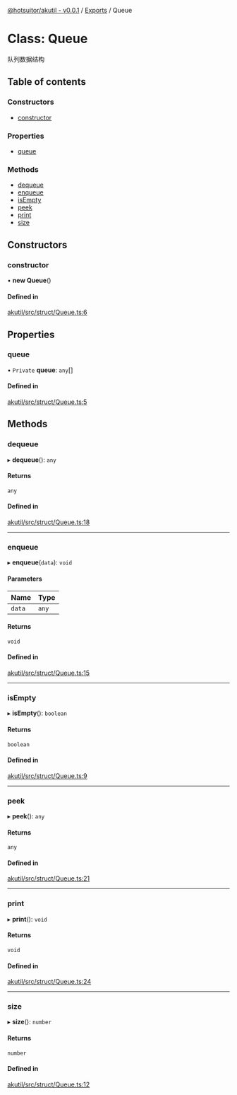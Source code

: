 [@hotsuitor/akutil - v0.0.1](../README.md) / [Exports](../modules.md) / Queue

# Class: Queue

队列数据结构

## Table of contents

### Constructors

- [constructor](Queue.md#constructor)

### Properties

- [queue](Queue.md#queue)

### Methods

- [dequeue](Queue.md#dequeue)
- [enqueue](Queue.md#enqueue)
- [isEmpty](Queue.md#isempty)
- [peek](Queue.md#peek)
- [print](Queue.md#print)
- [size](Queue.md#size)

## Constructors

### constructor

• **new Queue**()

#### Defined in

[akutil/src/struct/Queue.ts:6](https://github.com/touxing/akutil/blob/6013b22/src/struct/Queue.ts#L6)

## Properties

### queue

• `Private` **queue**: `any`[]

#### Defined in

[akutil/src/struct/Queue.ts:5](https://github.com/touxing/akutil/blob/6013b22/src/struct/Queue.ts#L5)

## Methods

### dequeue

▸ **dequeue**(): `any`

#### Returns

`any`

#### Defined in

[akutil/src/struct/Queue.ts:18](https://github.com/touxing/akutil/blob/6013b22/src/struct/Queue.ts#L18)

___

### enqueue

▸ **enqueue**(`data`): `void`

#### Parameters

| Name | Type |
| :------ | :------ |
| `data` | `any` |

#### Returns

`void`

#### Defined in

[akutil/src/struct/Queue.ts:15](https://github.com/touxing/akutil/blob/6013b22/src/struct/Queue.ts#L15)

___

### isEmpty

▸ **isEmpty**(): `boolean`

#### Returns

`boolean`

#### Defined in

[akutil/src/struct/Queue.ts:9](https://github.com/touxing/akutil/blob/6013b22/src/struct/Queue.ts#L9)

___

### peek

▸ **peek**(): `any`

#### Returns

`any`

#### Defined in

[akutil/src/struct/Queue.ts:21](https://github.com/touxing/akutil/blob/6013b22/src/struct/Queue.ts#L21)

___

### print

▸ **print**(): `void`

#### Returns

`void`

#### Defined in

[akutil/src/struct/Queue.ts:24](https://github.com/touxing/akutil/blob/6013b22/src/struct/Queue.ts#L24)

___

### size

▸ **size**(): `number`

#### Returns

`number`

#### Defined in

[akutil/src/struct/Queue.ts:12](https://github.com/touxing/akutil/blob/6013b22/src/struct/Queue.ts#L12)
